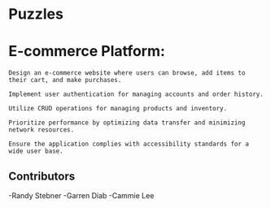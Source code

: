 # Puzzles

# E-commerce Platform:

    Design an e-commerce website where users can browse, add items to their cart, and make purchases.

    Implement user authentication for managing accounts and order history.

    Utilize CRUD operations for managing products and inventory.

    Prioritize performance by optimizing data transfer and minimizing network resources.

    Ensure the application complies with accessibility standards for a wide user base.

## Contributors

-Randy Stebner
-Garren Diab
-Cammie Lee

